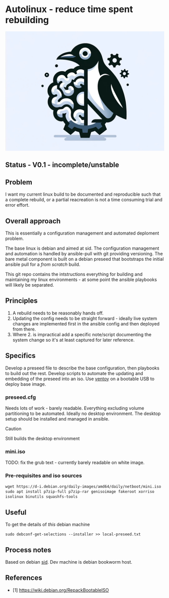 # Autolinux - reduce time spent **re**building

![Logo](/splash.png)

## Status - V0.1 - incomplete/unstable

## Problem
I want my current linux build to be documented and reproducible such that a complete rebuild, or a partial reacreation is not a time consuming trial and error effort.

## Overall approach
This is essentially a configuration management and automated deploment problem.

The base linux is debian and aimed at sid. The configuration management and automation is handled by ansible-pull with git providing versioning. The bare metal component is built on a debian preseed that bootstraps the initial ansible pull for a _from scratch_ build. 

This git repo contains the intstructions everything for building and maintaining my linux environments - at some point the ansible playbooks will likely be separated.

## Principles
1. A rebuild needs to be reasonably hands off.
2. Updating the config needs to be straight forward - ideally live system changes are implemented first in the ansible config and then deployed from there.
3. Where 2. is impractical add a specific note/script documenting the system change so it's at least captured for later reference.


## Specifics
Develop a preseed file to describe the base configuration, then playbooks to build out the rest. Develop scripts to automate the updating and embedding of the preseed into an iso. Use [ventoy](https://ventoy.net/en/index.html) on a bootable USB to deploy base image.



### preseed.cfg
Needs lots of work - barely readable. Everything excluding volume partitioning to be automated. Ideally no desktop environment. The desktop setup should be installed and managed in ansible.

> [!CAUTION]
> Still builds the desktop environment

### mini.iso
TODO: fix the grub text - currently barely readable on white image.



### Pre-requisites and iso sources
```
wget https://d-i.debian.org/daily-images/amd64/daily/netboot/mini.iso
sudo apt install p7zip-full p7zip-rar genisoimage fakeroot xorriso isolinux binutils squashfs-tools
```


## Useful
To get the details of *this* debian machine
```
sudo debconf-get-selections --installer >> local-preseed.txt
```

## Process notes
Based on debian [sid](https://wiki.debian.org/DebianUnstable). Dev machine is debian bookworm host.

## References
* [1] https://wiki.debian.org/RepackBootableISO

